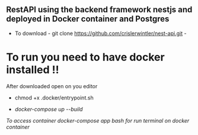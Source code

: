 ## RestAPI using the backend framework nestjs and deployed in Docker container and Postgres

* To download  - git clone https://github.com/crislerwintler/nest-api.git -

# To run you need to have docker installed !!
After downloaded open on you editor

* chmod +x .docker/entrypoint.sh

* _docker-compose up --build_

_To access container _docker-compose app bash_ for run terminal on docker container_
